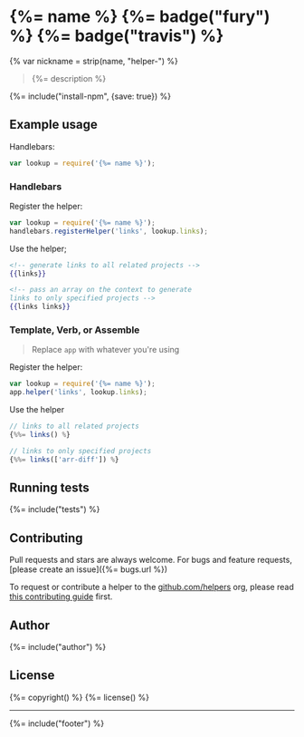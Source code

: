 # {%= name %} {%= badge("fury") %} {%= badge("travis") %}
{% var nickname = strip(name, "helper-") %}
> {%= description %}


{%= include("install-npm", {save: true}) %}

## Example usage

Handlebars:

```js
var lookup = require('{%= name %}');
```

### Handlebars

Register the helper:

```js
var lookup = require('{%= name %}');
handlebars.registerHelper('links', lookup.links);
```
Use the helper;

```handlebars
<!-- generate links to all related projects -->
{{links}}

<!-- pass an array on the context to generate 
links to only specified projects -->
{{links links}}
```

### Template, Verb, or Assemble

> Replace `app` with whatever you're using

Register the helper:

```js
var lookup = require('{%= name %}');
app.helper('links', lookup.links);
```
Use the helper

```js
// links to all related projects
{%%= links() %}

// links to only specified projects
{%%= links(['arr-diff']) %}
```

## Running tests
{%= include("tests") %}

## Contributing
Pull requests and stars are always welcome. For bugs and feature requests, [please create an issue]({%= bugs.url %})

To request or contribute a helper to the [github.com/helpers][helpers] org, please read [this contributing guide][guide] first.

## Author
{%= include("author") %}

## License
{%= copyright() %}
{%= license() %}

***

{%= include("footer") %}

[assemble]: https://github.com/assemble/assemble
[generator-verb]: https://github.com/assemble/generator-verb
[handlebars-helpers]: https://github.com/assemble/handlebars-helpers/
[handlebars]: https://github.com/wycats/handlebars.js/
[helpers]: https://github.com/helpers
[Lo-Dash]: https://lodash.com/
[template]: https://github.com/jonschlinkert/template
[underscore]: https://github.com/jashkenas/underscore
[verb]: https://github.com/assemble/verb
[guide]: https://github.com/helpers/requests
